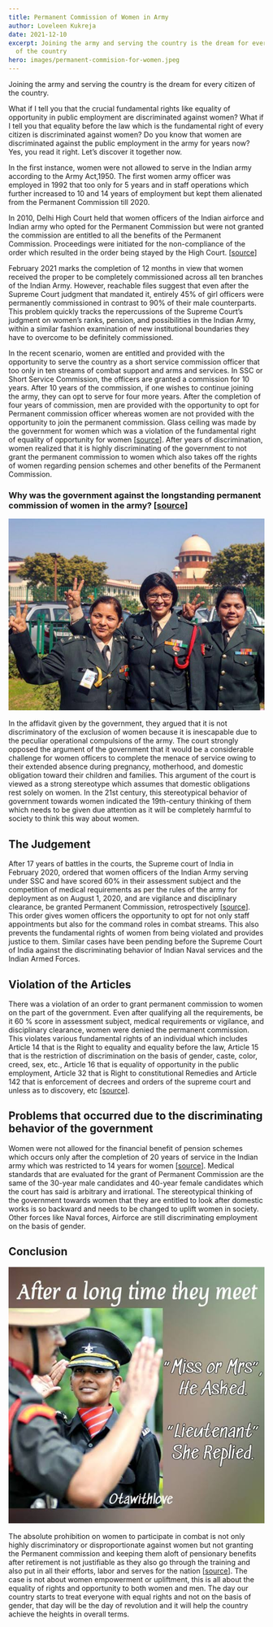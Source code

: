 ```yaml
---
title: Permanent Commission of Women in Army
author: Loveleen Kukreja
date: 2021-12-10
excerpt: Joining the army and serving the country is the dream for every citizen
  of the country
hero: images/permanent-commision-for-women.jpeg
---
```

Joining the army and serving the country is the dream for every citizen of the country. 

What if I tell you that the crucial fundamental rights like equality of opportunity in public employment are discriminated against women? What if I tell you that equality before the law which is the fundamental right of every citizen is discriminated against women? Do you know that women are discriminated against the public employment in the army for years now? Yes, you read it right. Let’s discover it together now.

In the first instance, women were not allowed to serve in the Indian army according to the Army Act,1950. The first women army officer was employed in 1992 that too only for 5 years and in staff operations which further increased to 10 and 14 years of employment but kept them alienated from the Permanent Commission till 2020.

In 2010, Delhi High Court held that women officers of the Indian airforce and Indian army who opted for the Permanent Commission but were not granted the commission are entitled to all the benefits of the Permanent Commission. Proceedings were initiated for the non-compliance of the order which resulted in the order being stayed by the High Court. [[source](https://www.drishtiias.com/daily-updates/daily-news-analysis/women-eligible-for-permanent-commission)]

February 2021 marks the completion of 12 months in view that women received the proper to be completely commissioned across all ten branches of the Indian Army. However, reachable files suggest that even after the Supreme Court judgment that mandated it, entirely 45% of girl officers were permanently commissioned in contrast to 90% of their male counterparts. This problem quickly tracks the repercussions of the Supreme Court’s judgment on women’s ranks, pension, and possibilities in the Indian Army, within a similar fashion examination of new institutional boundaries they have to overcome to be definitely commissioned.

In the recent scenario, women are entitled and provided with the opportunity to serve the country as a short service commission officer that too only in ten streams of combat support and arms and services. In SSC or Short Service Commission, the officers are granted a commission for 10 years. After 10 years of the commission, if one wishes to continue joining the army, they can opt to serve for four more years. After the completion of four years of commission, men are provided with the opportunity to opt for Permanent commission officer whereas women are not provided with the opportunity to join the permanent commission. Glass ceiling was made by the government for women which was a violation of the fundamental right of equality of opportunity for women [[source](https://www.insightsonindia.com/2021/11/13/permanent-commission-for-women-officers/#:~:text=A%20Permanent%20Commission%20means%20a,choose%20a%20four%2Dyear%20extension)]. After years of discrimination, women realized that it is highly discriminating of the government to not grant the permanent commission to women which also takes off the rights of women regarding pension schemes and other benefits of the Permanent Commission.

### Why was the government against the longstanding permanent commission of women in the army? [[source](https://indianexpress.com/article/explained/women-in-army-what-supreme-court-said-6273177/)]

![Women in forces](images/women-in-force.jpeg "Women in forces")

In the affidavit given by the government, they argued that it is not discriminatory of the exclusion of women because it is inescapable due to the peculiar operational compulsions of the army. The court strongly opposed the argument of the government that it would be a considerable challenge for women officers to complete the menace of service owing to their extended absence during pregnancy, motherhood, and domestic obligation toward their children and families. This argument of the court is viewed as a strong stereotype which assumes that domestic obligations rest solely on women. In the 21st century, this stereotypical behavior of government towards women indicated the 19th-century thinking of them which needs to be given due attention as it will be completely harmful to society to think this way about women.

## The Judgement

After 17 years of battles in the courts, the Supreme court of India in February 2020, ordered that women officers of the Indian Army serving under SSC and have scored 60% in their assessment subject and the competition of medical requirements as per the rules of the army for deployment as on August 1, 2020, and are vigilance and disciplinary clearance, be granted Permanent Commission, retrospectively [[source](https://blog.ipleaders.in/permanent-commission-women-forces/)]. This order gives women officers the opportunity to opt for not only staff appointments but also for the command roles in combat streams. This also prevents the fundamental rights of women from being violated and provides justice to them. Similar cases have been pending before the Supreme Court of India against the discriminating behavior of Indian Naval services and the Indian Armed Forces.

## Violation of the Articles

There was a violation of an order to grant permanent commission to women on the part of the government. Even after qualifying all the requirements, be it 60 % score in assessment subject, medical requirements or vigilance, and disciplinary clearance, women were denied the permanent commission. This violates various fundamental rights of an individual which includes Article 14 that is the Right to equality and equality before the law, Article 15 that is the restriction of discrimination on the basis of gender, caste, color, creed, sex, etc., Article 16 that is equality of opportunity in the public employment, Article 32 that is Right to constitutional Remedies and Article 142 that is enforcement of decrees and orders of the supreme court and unless as to discovery, etc [[source](https://indiankanoon.org/search/?formInput=fundamental%20rights)].

## Problems that occurred due to the discriminating behavior of the government

Women were not allowed for the financial benefit of pension schemes which occurs only after the completion of 20 years of service in the Indian army which was restricted to 14 years for women [[source](https://www.indiatoday.in/india/story/supreme-court-indian-army-women-permanent-commission-pc-review-1783418-2021-03-25)]. Medical standards that are evaluated for the grant of Permanent Commission are the same of the 30-year male candidates and 40-year female candidates which the court has said is arbitrary and irrational. The stereotypical thinking of the government towards women that they are entitled to look after domestic works is so backward and needs to be changed to uplift women in society. Other forces like Naval forces, Airforce are still discriminating employment on the basis of gender.

## Conclusion

![After a long time they meet women in forces](images/armed-forces.jpeg "After a long time they meet women in forces")

The absolute prohibition on women to participate in combat is not only highly discriminatory or disproportionate against women but not granting the Permanent commission and keeping them aloft of pensionary benefits after retirement is not justifiable as they also go through the training and also put in all their efforts, labor and serves for the nation [[source](https://www.thehindu.com/news/national/centre-agrees-to-grant-permanent-commission-to-11-women-army-officers/article37454454.ece)]. The case is not about women empowerment or upliftment, this is all about the equality of rights and opportunity to both women and men. The day our country starts to treat everyone with equal rights and not on the basis of gender, that day will be the day of revolution and it will help the country achieve the heights in overall terms.